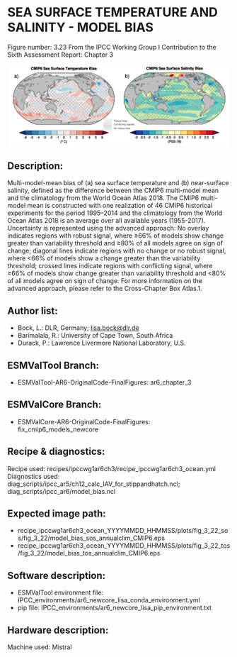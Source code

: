 
SEA SURFACE TEMPERATURE AND SALINITY - MODEL BIAS
=================================================

Figure number: 3.23
From the IPCC Working Group I Contribution to the Sixth Assessment Report: Chapter 3

![Figure 3.23](../images/ar6_wg1_chap3_figure3_23_ocean_model_bias.png?raw=true)


Description:
------------
Multi-model-mean bias of (a) sea surface temperature and (b) near-surface 
salinity, defined as the difference between the CMIP6 multi-model mean and the 
climatology from the World Ocean Atlas 2018. The CMIP6 multi-model mean is 
constructed with one realization of 46 CMIP6 historical experiments for the 
period 1995–2014 and the climatology from the World Ocean Atlas 2018 is an 
average over all available years (1955-2017). Uncertainty is represented using 
the advanced approach: No overlay indicates regions with robust signal, where 
≥66% of models show change greater than variability threshold and ≥80% of all 
models agree on sign of change; diagonal lines indicate regions with no change 
or no robust signal, where <66% of models show a change greater than the 
variability threshold; crossed lines indicate regions with conflicting signal, 
where ≥66% of models show change greater than variability threshold and <80% of 
all models agree on sign of change. For more information on the advanced 
approach, please refer to the Cross-Chapter Box Atlas.1.


Author list:
------------
- Bock, L.: DLR, Germany; lisa.bock@dlr.de
- Barimalala, R.: University of Cape Town, South Africa
- Durack, P.: Lawrence Livermore National Laboratory, U.S.


ESMValTool Branch:
------------------
- ESMValTool-AR6-OriginalCode-FinalFigures: ar6_chapter_3


ESMValCore Branch:
------------------
- ESMValCore-AR6-OriginalCode-FinalFigures: fix_cmip6_models_newcore


Recipe & diagnostics:
---------------------
Recipe used: recipes/ipccwg1ar6ch3/recipe_ipccwg1ar6ch3_ocean.yml
Diagnostics used: diag_scripts/ipcc_ar5/ch12_calc_IAV_for_stippandhatch.ncl; diag_scripts/ipcc_ar6/model_bias.ncl


Expected image path:
--------------------
- recipe_ipccwg1ar6ch3_ocean_YYYYMMDD_HHMMSS/plots/fig_3_22_sos/fig_3_22/model_bias_sos_annualclim_CMIP6.eps
- recipe_ipccwg1ar6ch3_ocean_YYYYMMDD_HHMMSS/plots/fig_3_22_tos/fig_3_22/model_bias_tos_annualclim_CMIP6.eps


Software description:
---------------------
- ESMValTool environment file: IPCC_environments/ar6_newcore_lisa_conda_environment.yml
- pip file: IPCC_environments/ar6_newcore_lisa_pip_environment.txt


Hardware description:
---------------------
Machine used: Mistral
